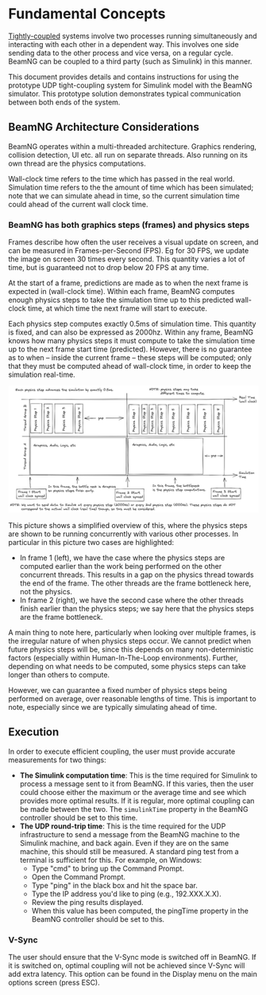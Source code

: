 # Fundamental Concepts

[Tightly-coupled](https://documentation.beamng.com/beamng_tech/cosimulationeditor/tight_coupling/) systems involve two processes running simultaneously and interacting with each other in a dependent way. This involves one side sending data to the other process and vice versa, on a regular cycle. BeamNG can be coupled to a third party (such as Simulink) in this manner.

This document provides details and contains instructions for 
using the prototype UDP tight-coupling system for Simulink 
model with the BeamNG simulator. 
This prototype solution demonstrates typical communication 
between both ends of the system.

## BeamNG Architecture Considerations

BeamNG operates within a multi-threaded architecture. 
Graphics rendering, collision detection, UI etc. 
all run on separate threads. 
Also running on its own thread are the physics computations.

Wall-clock time refers to the time which has passed in the real world. 
Simulation time refers to the the amount of time which has been simulated; 
note that we can simulate ahead in time, 
so the current simulation time could ahead of the current wall clock time.

### BeamNG has both graphics steps (frames) and physics steps

Frames describe how often the user receives a visual update on screen, 
and can be measured in Frames-per-Second (FPS). 
Eg for 30 FPS, we update the image on screen 30 times every second. 
This quantity varies a lot of time, but is guaranteed not to drop below 20 FPS at any time.

At the start of a frame, predictions are made as to when the next frame is expected in (wall-clock time). 
Within each frame, BeamNG computes enough physics steps to take the simulation time 
up to this predicted wall-clock time, at which time the next frame will start to execute.

Each physics step computes exactly 0.5ms of simulation time. 
This quantity is fixed, and can also be expressed as 2000hz. 
Within any frame, BeamNG knows how many physics steps it must compute to take the simulation time
up to the next frame start time (predicted). 
However, there is no guarantee as to when – inside the current frame – 
these steps will be computed; only that they must be computed ahead of wall-clock time, 
in order to keep the simulation real-time.

![BeamNG Multithreading](../media/1_BeamNG_Multithreading.png)

This picture shows a simplified overview of this, 
where the physics steps are shown to be running concurrently with various other processes.
In particular in this picture two cases are highlighted:

* In frame 1 (left), we have the case where the physics steps are computed earlier than 
  the work being performed on the other concurrent threads. 
  This results in a gap on the physics thread towards the end of the frame. 
  The other threads are the frame bottleneck here, not the physics.
* In frame 2 (right), we have the second case where the other threads finish earlier than 
  the physics steps; we say here that the physics steps are the frame bottleneck.

A main thing to note here, particularly when looking over multiple frames, 
is the irregular nature of when physics steps occur. 
We cannot predict when future physics steps will be, 
since this depends on many non-deterministic factors (especially within Human-In-The-Loop environments). 
Further, depending on what needs to be computed, some physics steps can take longer than others to compute.

However, we can guarantee a fixed number of physics steps being performed on average, 
over reasonable lengths of time. This is important to note, especially since we are typically 
simulating ahead of time.

## Execution

In order to execute efficient coupling, the user must provide accurate measurements for two things:

* **The Simulink computation time**: 
  This is the time required for Simulink to process a message sent to it from BeamNG. 
  If this varies, then the user could choose either the maximum or the average time and see which provides more optimal results. 
  If it is regular, more optimal coupling can be made between the two.
  The `simulinkTime` property in the BeamNG controller should be set to this time.
* **The UDP round-trip time**:
  This is the time required for the UDP infrastructure to send a message from the BeamNG machine to the Simulink machine, and back again. 
  Even if they are on the same machine, this should still be measured.
  A standard ping test from a terminal is sufficient for this. For example, on Windows:
  * Type "cmd" to bring up the Command Prompt.
  * Open the Command Prompt.
  * Type "ping" in the black box and hit the space bar.
  * Type the IP address you'd like to ping (e.g., 192.XXX.X.X).
  * Review the ping results displayed.
  * When this value has been computed, the pingTime property in the BeamNG controller should be set to this.

### V-Sync

The user should ensure that the V-Sync mode is switched off in BeamNG. 
If it is switched on, optimal coupling will not be achieved since V-Sync will add extra latency. 
This option can be found in the Display menu on the main options screen (press ESC).
